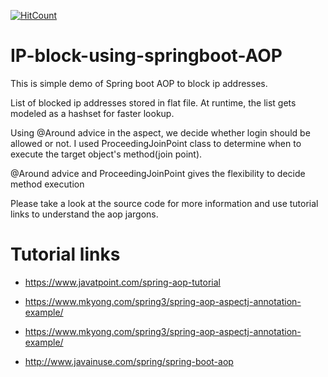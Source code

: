 [![HitCount](http://hits.dwyl.io/teamtact/https://github.com/teamtact/SpringBoot-AOP-IP-block.svg)](http://hits.dwyl.io/teamtact/https://github.com/teamtact/SpringBoot-AOP-IP-block)

# IP-block-using-springboot-AOP


This is simple demo of Spring boot AOP to block ip addresses. 

List of blocked ip addresses stored in flat file. At runtime, the list gets modeled as a hashset for faster lookup.

Using @Around advice in the aspect, we decide whether login should be allowed or not. I used ProceedingJoinPoint class to determine when to execute the target object's method(join point).

@Around advice and ProceedingJoinPoint gives the flexibility to decide method execution

Please take a look at the source code for more information and use tutorial links to understand the aop jargons.

# Tutorial links

* https://www.javatpoint.com/spring-aop-tutorial

* https://www.mkyong.com/spring3/spring-aop-aspectj-annotation-example/

* https://www.mkyong.com/spring3/spring-aop-aspectj-annotation-example/

* http://www.javainuse.com/spring/spring-boot-aop
